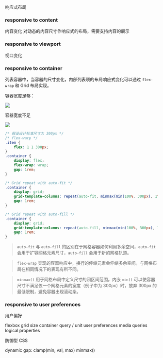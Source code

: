 响应式布局

### responsive to content

内容变化
对动态的内容尺寸作响应式的布局，需要支持内容的展示

### responsive to viewport

视口变化

### responsive to container

列表容器中，当容器的尺寸变化，内部列表项的布局响应式变化可以通过 `flex-wrap` 和 Grid 布局实现。

容器宽度足够：

![](https://cdn.staticaly.com/gh/NosignaL994/Assets@main/images/1100px.7gsrhjcjj9s0.webp)

容器宽度不足

![](https://cdn.staticaly.com/gh/NosignaL994/Assets@main/images/540px.5744wbdy6x00.webp)

```css
/* 假设设计标准尺寸为 300px */
/* flex-warp */
.item {
	flex: 1 1 300px;
}
.container {
	display: flex;
	flex-wrap: wrap;
	gap: 1rem;
}

/* Grid repeat with auto-fit */
.container {
	display: grid;
	grid-template-columns: repeat(auto-fit, minmax(min(100%, 300px), 1fr));
	gap: 1rem;
}

/* Grid repeat with auto-fill */
.container {
	display: grid;
	grid-template-columns: repeat(auto-fill, minmax(min(100%, 300px), 1fr));
	gap: 1rem;
}
```

> `auto-fit` 与 `auto-fill` 的区别在于网格容器如何利用多余空间，`auto-fit` 会用于扩容网格元素尺寸，`auto-fill` 会用于新的网格轨道。

> `flex-wrap` 实现的容器响应中，换行的伸缩元素会伸缩多余空间。与网格布局在相同情况下的表现有所不同。

> `minmax()` 用于网格布局中定义尺寸的闭区间范围。内嵌 `min()` 可以使容器尺寸不满足仅一个网格元素的宽度（例子中为 300px）时，放弃 300px 的最低限制，避免容器出现滚动条。

### responsive to user preferences

用户偏好

flexbox
grid
size container query / unit
user preferences media queries
logical properties

防御型 CSS

dynamic gap: clamp(min, val, max)
minmax()
